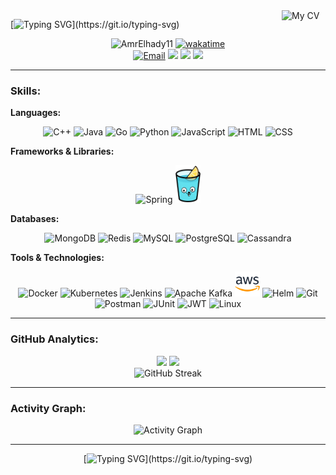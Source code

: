 <a href="https://drive.google.com/file/d/1RvwIU3KdjM63_bJUh9k9kUiWQTLfzVNP/view?usp=sharing" target="_blank">
  <img align="right" src="https://drive.google.com/uc?export=view&id=1-WgeTjO2S2YIvzAfpT_os4Knk6oWZyCn" alt="My CV" width="70">
</a>



[![Typing SVG](https://readme-typing-svg.demolab.com?font=Fira+Code&pause=1000&color=22BB33&width=750&lines=Hi%2C+I+am+Amr+Mahmoud+Elhady;💼+I’m+a+Backend+Developer+interested+in+Spring+%26+Microservices;🌐+Check+my+projects+on+GitHub;📫+Reach+me+on+amr.mahmoud.hady@gmail.com;🚀+Keep+learning+and+building!)](https://git.io/typing-svg)

<p align="center">
   <img src="https://komarev.com/ghpvc/?username=AmrElhady11&label=Profile%20views&color=0e75b6&style=flat" alt="AmrElhady11" />
 
 <a href="https://wakatime.com/@1904ebd8-d22d-4b1b-902a-864ce9024d0e">
  <img src="https://wakatime.com/badge/user/1904ebd8-d22d-4b1b-902a-864ce9024d0e.svg?style=flat" alt="wakatime">
</a>
<br>
   <a href="mailto:amr.mahmoud.hady@gmail.com"><img alt="Email" src="https://img.shields.io/badge/amr.mahmoud.hady@gmail.com-D14836?style=flat-square&logo=gmail&logoColor=white"></a>
   <a href="https://www.linkedin.com/in/amr-mahmoud-elhady"><img src="https://img.shields.io/badge/linkedin-%230177B5?style=flat&logo=linkedin&logoColor=white"/></a>
   <a href="https://t.me/AmrMelhady"><img src="https://img.shields.io/badge/telegram-black?style=flat&logo=telegram&logoColor=white"/></a>
   <a href="https://www.facebook.com/amr.elhady.11"><img src="https://img.shields.io/badge/facebook-blue?style=flat&logo=facebook&logoColor=white"/></a>
</p>

---
<!--
###  Currently Reading:
- [Spring in Action](https://www.manning.com/books/spring-in-action-fifth-edition)
- [Java In Use](https://www.javainuse.com/)

---

###  Interests:
- Microservices Architecture
- Apache Kafka
- System Design
-
---
-->
###  Skills:

**Languages:**
<p align="center">
  <img src="https://cdn.jsdelivr.net/gh/devicons/devicon/icons/cplusplus/cplusplus-original.svg" height="40" width="40" alt="C++" title="C++"/>
  <img src="https://cdn.jsdelivr.net/gh/devicons/devicon/icons/java/java-original.svg" height="40" width="40" alt="Java" title="Java"/>
  <img src="https://cdn.jsdelivr.net/gh/devicons/devicon/icons/go/go-original.svg" height="40" width="40" alt="Go" title="Go"/>
  <img src="https://cdn.jsdelivr.net/gh/devicons/devicon/icons/python/python-original.svg" height="50" alt="Python" title="Python"/>
  <img src="https://cdn.jsdelivr.net/gh/devicons/devicon/icons/javascript/javascript-original.svg" height="40" width="40" alt="JavaScript" title="JavaScript"/>
  <img src="https://cdn.jsdelivr.net/gh/devicons/devicon/icons/html5/html5-original.svg" height="40" width="40" alt="HTML" title="HTML"/>
  <img src="https://cdn.jsdelivr.net/gh/devicons/devicon/icons/css3/css3-original.svg" height="40" width="40" alt="CSS" title="CSS"/>
</p>

**Frameworks & Libraries:**
<p align="center">
  <img src="https://cdn.jsdelivr.net/gh/devicons/devicon/icons/spring/spring-original.svg" height="40" width="40" alt="Spring" title="Spring"/>
 <img 
  src="https://raw.githubusercontent.com/gin-gonic/logo/master/color.png" height="60" width="40" alt="Gin" title="Gin Framework"/>





**Databases:**
<p align="center">
  <img src="https://cdn.jsdelivr.net/gh/devicons/devicon/icons/mongodb/mongodb-original.svg" height="50" alt="MongoDB" title="MongoDB"/>
  <img src="https://cdn.jsdelivr.net/gh/devicons/devicon/icons/redis/redis-original.svg" height="50" alt="Redis" title="Redis"/>
  <img src="https://cdn.jsdelivr.net/gh/devicons/devicon/icons/mysql/mysql-original.svg" height="50" alt="MySQL" title="MySQL"/>
  <img src="https://cdn.jsdelivr.net/gh/devicons/devicon/icons/postgresql/postgresql-original.svg" height="50" alt="PostgreSQL" title="PostgreSQL"/>
  <img src="https://cdn.worldvectorlogo.com/logos/cassandra.svg" height="50" alt="Cassandra" title="Cassandra"/>
</p>

**Tools & Technologies:**
<p align="center">
  <img src="https://cdn.jsdelivr.net/gh/devicons/devicon/icons/docker/docker-original.svg" height="40" width="40" alt="Docker" title="Docker"/>
  <img src="https://cdn.jsdelivr.net/gh/devicons/devicon/icons/kubernetes/kubernetes-plain.svg" height="40" width="40" alt="Kubernetes" title="Kubernetes"/>
  <img src="https://cdn.jsdelivr.net/gh/devicons/devicon/icons/jenkins/jenkins-original.svg" height="40" width="40" alt="Jenkins" title="Jenkins"/>
  <img src="https://cdn.jsdelivr.net/gh/devicons/devicon/icons/apache/apache-original.svg" height="40" width="40" alt="Apache Kafka" title="Apache Kafka"/>
  <img src="https://raw.githubusercontent.com/devicons/devicon/master/icons/amazonwebservices/amazonwebservices-original-wordmark.svg" height="40" width="40" alt="AWS" title="AWS"/>
  <img src="https://helm.sh/img/helm.svg" height="40" width="40" alt="Helm" title="Helm"/>
  <img src="https://cdn.jsdelivr.net/gh/devicons/devicon/icons/git/git-original.svg" height="40" width="40" alt="Git" title="Git"/>
  <img src="https://www.svgrepo.com/show/354202/postman-icon.svg" height="40" width="40" alt="Postman" title="Postman"/>
  <img src="https://upload.wikimedia.org/wikipedia/commons/5/59/JUnit_5_Banner.png" height="40" alt="JUnit" title="JUnit 5"/>
  <img src="https://jwt.io/img/pic_logo.svg" height="40" alt="JWT" title="JWT"/>
  <img src="https://cdn.jsdelivr.net/gh/devicons/devicon/icons/linux/linux-original.svg" height="50" alt="Linux" title="Linux"/>
</p>


---

###  GitHub Analytics:

<div align="center">
  <img height="180em" src="https://github-readme-stats.vercel.app/api?username=AmrElhady11&show_icons=true&theme=tokyonight&include_all_commits=true&count_private=true&hide_border=true"/>
  <img height="180em" src="https://github-readme-stats.vercel.app/api/top-langs/?username=AmrElhady11&layout=compact&langs_count=8&theme=tokyonight&hide_border=true"/>
</div>

<div align="center">
  <img src="https://github-readme-streak-stats.herokuapp.com/?user=AmrElhady11&theme=tokyonight&hide_border=true" alt="GitHub Streak"/>
</div>

---

###  Activity Graph:
<div align="center">
  <img src="https://github-readme-activity-graph.vercel.app/graph?username=AmrElhady11&theme=tokyo-night&hide_border=true&area=true" alt="Activity Graph"/>
</div>

---

<!-- 
###  Most Used Languages (Last 7 Days):
<div align="center">
  <img src="https://github-readme-stats.vercel.app/api/wakatime?username=amrElhady&theme=tokyonight&hide_border=true&layout=compact" alt="WakaTime Stats"/>
</div>

---
<div align="center">
  <img src="https://quotes-github-readme.vercel.app/api?type=horizontal&theme=tokyonight" alt="Random Dev Quote"/>
</div>

---
-->

<div align="center">
  
  [![Typing SVG](https://readme-typing-svg.demolab.com?font=Fira+Code&pause=1000&color=22BB33&width=750&lines=Thanks+for+visiting+my+Profile;+Feel+free+to+reach+out+to+me;+Keep+moving+forward!)](https://git.io/typing-svg)
 
  
</div>

